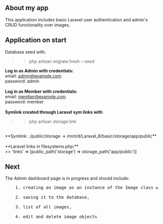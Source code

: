 ## About my app

This application includes basic Laravel user authentication and admin's CRUD functionality over images. 

## Application on start

Database seed with: </br>
>> php artisan migrate:fresh --seed </br>

**Log in as Admin with credentials:** </br>
email: admin@example.com</br>
password: admin</br>
</br>
**Log in as Member with credentials:** </br>
email: member@example.com</br>
password: member</br>
</br>
**Symlink created through Laravel sym links with** </br>
>> php artisan storage:link</br>
</br>
**Symlink: ./public/storage -> /mnt/d/Laravel_8/basic/storage/app/public** </br>
</br>
**Laravel links in filesystems.php:** </br>
>> 'links' => [public_path('storage') => storage_path('app/public')]</br>


## Next

The Admin dashboard page is in progress and should include: </br>
<pre>
    1. creating an image as an instance of the Image class with specific parameters </br>
    2. saving it to the database,</br>
    3. list of all images,</br>
    4. edit and delete image objects</br>
</pre>

 
